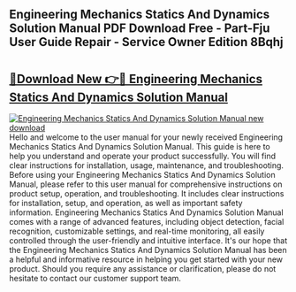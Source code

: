 ## Engineering Mechanics Statics And Dynamics Solution Manual PDF Download Free - Part-Fju User Guide Repair - Service Owner Edition 8Bqhj

# <h2><a href="http://bc58386.oget.top/?id=Engineering+Mechanics+Statics+And+Dynamics+Solution+Manual">🔗Download New 👉🔴 Engineering Mechanics Statics And Dynamics Solution Manual</a></h2>

[![Engineering Mechanics Statics And Dynamics Solution Manual new download](https://i.imgur.com/5g1atiW.png)](http://bc58386.oget.top/?id=Engineering+Mechanics+Statics+And+Dynamics+Solution+Manual)
Hello and welcome to the user manual for your newly received Engineering Mechanics Statics And Dynamics Solution Manual. This guide is here to help you understand and operate your product successfully. You will find clear instructions for installation, usage, maintenance, and troubleshooting. Before using your Engineering Mechanics Statics And Dynamics Solution Manual, please refer to this user manual for comprehensive instructions on product setup, operation, and troubleshooting. It includes clear instructions for installation, setup, and operation, as well as important safety information. Engineering Mechanics Statics And Dynamics Solution Manual comes with a range of advanced features, including object detection, facial recognition, customizable settings, and real-time monitoring, all easily controlled through the user-friendly and intuitive interface. It's our hope that the Engineering Mechanics Statics And Dynamics Solution Manual has been a helpful and informative resource in helping you get started with your new product. Should you require any assistance or clarification, please do not hesitate to contact our customer support team.
